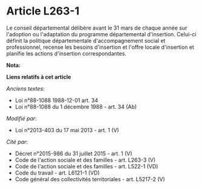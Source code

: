 # Article L263-1

Le conseil départemental délibère avant le 31 mars de chaque année sur l'adoption ou l'adaptation du programme départemental
d'insertion. Celui-ci définit la politique départementale d'accompagnement social et professionnel, recense les besoins
d'insertion et l'offre locale d'insertion et planifie les actions d'insertion correspondantes.

**Nota:**



**Liens relatifs à cet article**

_Anciens textes_:

  - Loi n°88-1088 1988-12-01 art. 34
  - Loi n°88-1088 du 1 décembre 1988 - art. 34 (Ab)

_Modifié par_:

  - Loi n°2013-403 du 17 mai 2013 - art. 1 (V)

_Cité par_:

  - Décret n°2015-986 du 31 juillet 2015 - art. 1 (V)
  - Code de l'action sociale et des familles - art. L263-3 (V)
  - Code de l'action sociale et des familles - art. L522-1 (VD)
  - Code du travail - art. L6121-1 (VD)
  - Code général des collectivités territoriales - art. L5217-2 (V)
